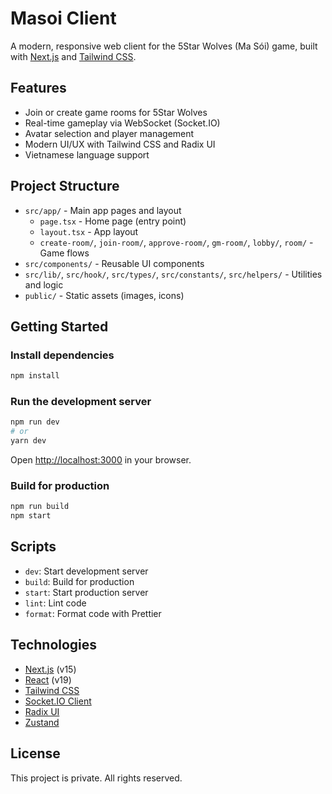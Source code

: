 # Masoi Client

A modern, responsive web client for the 5Star Wolves (Ma Sói) game, built with [Next.js](https://nextjs.org/) and [Tailwind CSS](https://tailwindcss.com/).

## Features

- Join or create game rooms for 5Star Wolves
- Real-time gameplay via WebSocket (Socket.IO)
- Avatar selection and player management
- Modern UI/UX with Tailwind CSS and Radix UI
- Vietnamese language support

## Project Structure

- `src/app/` - Main app pages and layout
  - `page.tsx` - Home page (entry point)
  - `layout.tsx` - App layout
  - `create-room/`, `join-room/`, `approve-room/`, `gm-room/`, `lobby/`, `room/` - Game flows
- `src/components/` - Reusable UI components
- `src/lib/`, `src/hook/`, `src/types/`, `src/constants/`, `src/helpers/` - Utilities and logic
- `public/` - Static assets (images, icons)

## Getting Started

### Install dependencies

```bash
npm install
```

### Run the development server

```bash
npm run dev
# or
yarn dev
```

Open [http://localhost:3000](http://localhost:3000) in your browser.

### Build for production

```bash
npm run build
npm start
```

## Scripts

- `dev`: Start development server
- `build`: Build for production
- `start`: Start production server
- `lint`: Lint code
- `format`: Format code with Prettier

## Technologies

- [Next.js](https://nextjs.org/) (v15)
- [React](https://react.dev/) (v19)
- [Tailwind CSS](https://tailwindcss.com/)
- [Socket.IO Client](https://socket.io/)
- [Radix UI](https://www.radix-ui.com/)
- [Zustand](https://zustand-demo.pmnd.rs/)

## License

This project is private. All rights reserved.
